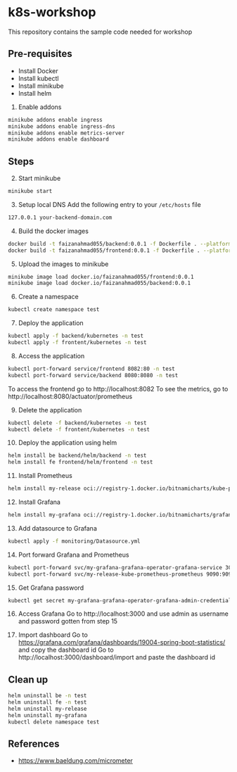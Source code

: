 # k8s-workshop
This repository contains the sample code needed for workshop

## Pre-requisites
- Install Docker
- Install kubectl
- Install minikube
- Install helm

1. Enable addons
```bash
minikube addons enable ingress
minikube addons enable ingress-dns
minikube addons enable metrics-server
minikube addons enable dashboard
```

## Steps
2. Start minikube
```bash
minikube start
```

3. Setup local DNS
Add the following entry to your `/etc/hosts` file
```bash
127.0.0.1 your-backend-domain.com
```

4. Build the docker images
```bash
docker build -t faizanahmad055/backend:0.0.1 -f Dockerfile . --platform="linux/amd64"
docker build -t faizanahmad055/frontend:0.0.1 -f Dockerfile . --platform="linux/amd64"
```

5. Upload the images to minikube
```bash
minikube image load docker.io/faizanahmad055/frontend:0.0.1
minikube image load docker.io/faizanahmad055/backend:0.0.1
```

6. Create a namespace
```bash
kubectl create namespace test
```

7. Deploy the application
```bash
kubectl apply -f backend/kubernetes -n test
kubectl apply -f frontent/kubernetes -n test
```

8. Access the application
```bash
kubectl port-forward service/frontend 8082:80 -n test
kubectl port-forward service/backend 8080:8080 -n test
```
To access the frontend go to http://localhost:8082
To see the metrics, go to http://localhost:8080/actuator/prometheus


9. Delete the application
```bash
kubectl delete -f backend/kubernetes -n test
kubectl delete -f frontent/kubernetes -n test
```

10. Deploy the application using helm
```bash
helm install be backend/helm/backend -n test
helm install fe frontend/helm/frontend -n test
```

11. Install Prometheus
```bash
helm install my-release oci://registry-1.docker.io/bitnamicharts/kube-prometheus
```

12. Install Grafana
```bash
helm install my-grafana oci://registry-1.docker.io/bitnamicharts/grafana-operator
```

13. Add datasource to Grafana
```bash
kubectl apply -f monitoring/Datasource.yml
```

14. Port forward Grafana and Prometheus
```bash
kubectl port-forward svc/my-grafana-grafana-operator-grafana-service 3000:3000
kubectl port-forward svc/my-release-kube-prometheus-prometheus 9090:9090
```

15. Get Grafana password
```bash
kubectl get secret my-grafana-grafana-operator-grafana-admin-credentials --namespace default -o jsonpath="{.data.GF_SECURITY_ADMIN_PASSWORD}" | base64 -d
```

16. Access Grafana
Go to http://localhost:3000 and use admin as username and password gotten from step 15

17. Import dashboard
Go to https://grafana.com/grafana/dashboards/19004-spring-boot-statistics/ and copy the dashboard id
Go to http://localhost:3000/dashboard/import and paste the dashboard id


## Clean up
```bash
helm uninstall be -n test
helm uninstall fe -n test
helm uninstall my-release
helm uninstall my-grafana
kubectl delete namespace test
```

## References
- https://www.baeldung.com/micrometer